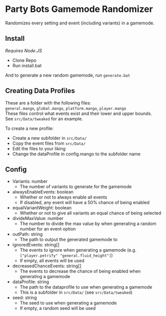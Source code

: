 # Party Bots Gamemode Randomizer

Randomizes every setting and event (including variants) in a gamemode.  

## Install

*Requires Node.JS*  
- Clone Repo  
- Run install.bat  

And to generate a new random gamemode, run `generate.bat`  

## Creating Data Profiles

These are a folder with the following files:  
`general.mango`, `global.mango`, `platform.mango`, `player.mango`  
These files control what events exist and their lower and upper bounds.  
See `src/Data/tweaked` for an example.

To create a new profile:
- Create a new subfolder in `src/Data/`  
- Copy the event files from `src/Data/`  
- Edit the files to your liking
- Change the dataProfile in config.mango to the subfolder name

## Config

- Variants: number  
    - The number of variants to generate for the gamemode  
- alwaysEnableEvents: boolean  
    - Whether or not to always enable all events  
    - If disabled, any event will have a 50% chance of being enabled  
- equalVariantWeight: boolean  
    - Whether or not to give all variants an equal chance of being selected  
- divideMaxValue: number  
    - The number to divide the max value by when generating a random number for an event option  
- outPath: string  
    - The path to output the generated gamemode to  
- ignoredEvents: string[]  
    - The events to ignore when generating a gamemode (e.g. `["player.petrify" "general.fluid_height"]`)  
    - If empty, all events will be used  
- decreasedChanceEvents: string[]  
    - The events to decrease the chance of being enabled when generating a gamemode  
- dataProfile: string  
    - The path to the dataprofile to use when generating a gamemode  
    - This is a subfolder in `src/Data/` (see `src/Data/tweaked`)  
- seed: string
    - The seed to use when generating a gamemode  
    - If empty, a random seed will be used
